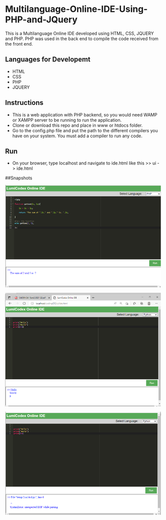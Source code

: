 # Multilanguage-Online-IDE-Using-PHP-and-JQuery
This is a Multilanguage Online IDE developed using HTML, CSS, JQUERY and PHP. PHP was used in the back end to compile the code received from the front end.

## Languages for Developemt
- HTML
- CSS
- PHP
- JQUERY

## Instructions
- This is a web application with PHP backend, so you would need WAMP or XAMPP server to be running to run the application.
- Clone or download this repo and place in www or htdocs folder.
- Go to the config.php file and put the path to the different compilers you have on your system. You must add a compiler to run any code.

## Run
- On your browser, type localhost and navigate to ide.html like this >> ui -> ide.html

##Snapshots

![](https://github.com/olumide1128/Multilanguage-Online-IDE-Using-PHP-and-JQuery/blob/master/screenshots/Screenshot%20(196).png)

![](https://github.com/olumide1128/Multilanguage-Online-IDE-Using-PHP-and-JQuery/blob/master/screenshots/Screenshot%20(197).png)

![](https://github.com/olumide1128/Multilanguage-Online-IDE-Using-PHP-and-JQuery/blob/master/screenshots/Screenshot%20(198).png)
